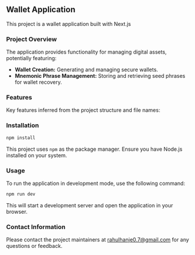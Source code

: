 ## Wallet Application

This project is a wallet application built with Next.js 

### Project Overview

The application provides functionality for managing digital assets, potentially featuring:

- **Wallet Creation:** Generating and managing secure wallets.
- **Mnemonic Phrase Management:** Storing and retrieving seed phrases for wallet recovery.

### Features

Key features inferred from the project structure and file names:

### Installation

```bash
npm install
```

This project uses `npm` as the package manager. Ensure you have Node.js installed on your system.

### Usage

To run the application in development mode, use the following command:

```bash
npm run dev
```

This will start a development server and open the application in your browser.

### Contact Information

Please contact the project maintainers at rahulhanje0.7@gmail.com for any questions or feedback. 
